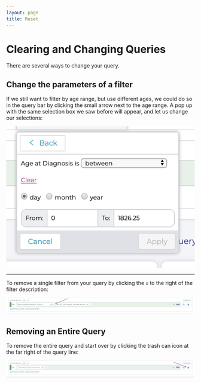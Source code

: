 ```yaml
---
layout: page
title: Reset
---
```

Clearing and Changing Queries
=============================

There are several ways to change your query.

Change the parameters of a filter
---------------------------------

If we still want to filter by age range, but use different ages, we
could do so in the query bar by clicking the small arrow next to the age
range. A pop up with the same selection box we saw before will appear,
and let us change our selections:

![Editing Queries](../images-kf/KidsFirstPortal_17.png "Editing Queries")

-----------------

To remove a single filter from your query by clicking the
`x` to the right of the filter description:

![Removing Filters](../images-kf/KidsFirstPortal_24.png "Removing Filters")

Removing an Entire Query
------------------------

To remove the entire query and start over by clicking the trash can icon
at the far right of the query line:

![Removing Queries](../images-kf/KidsFirstPortal_25.png "Removing Queries")
